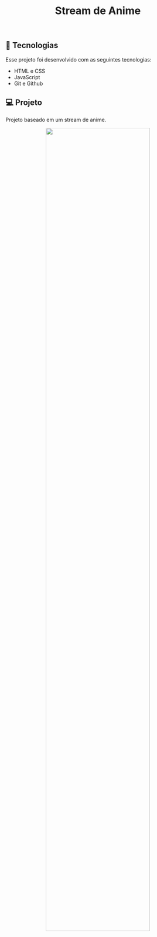 <h1 align="center"> Stream de Anime </h1>

<p align="center">
</p>

<br>


## 🚀 Tecnologias

Esse projeto foi desenvolvido com as seguintes tecnologias:

- HTML e CSS
- JavaScript
- Git e Github

## 💻 Projeto


Projeto baseado em um stream de anime.


<p align="center">
  <img alt="" src="https://cdn.discordapp.com/attachments/930441255140352040/1085261618641907873/Screenshot_2.png" width="75%">
</p>

<br>


